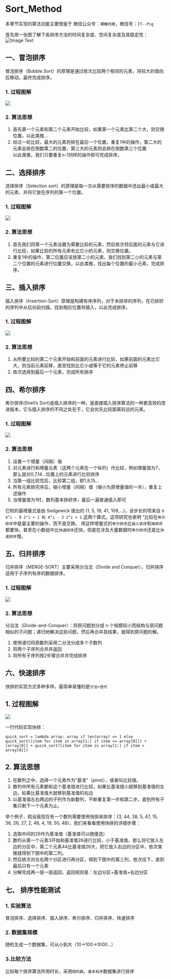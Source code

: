# Sort_Method

本章节实现的算法功能主要借鉴于 微信公众号：`裸睡的猪`，微信号：`IT--Pig`

首先用一张图了解下各排序方法的时间复杂度、空间复杂度及其稳定性：
![Image Text](https://github.com/MangoloD/Sort_Method/blob/master/images/all_sort.jpg?raw=true)

## 一、冒泡排序
冒泡排序（Bubble Sort）的原理是通过依次比较两个相邻的元素，将较大的值向后移动，最终完成排序。
### 1. 过程图解
![](https://github.com/MangoloD/Sort_Method/blob/master/images/bubble_sort.gif?raw=true)
### 2. 算法思想
1. 首先第一个元素和第二个元素开始比较，如果第一个元素比第二个大，则交换位置，以此类推...  
2. 经过一轮比较，最大的元素将排在最后一个位置，重复1中的操作，第二大的元素会排在倒数第二的位置，第三大的元素则会排在倒数第三个位置  
以此类推，我们只要重复n-1同样的操作即可完成排序。

## 二、选择排序
选择排序（Selection sort）的原理是每一次从需要排序的数据中选出最小或最大的元素，并将它放在序列的第一个位置。
### 1. 过程图解
![](https://github.com/MangoloD/Sort_Method/blob/master/images/selection_sort.gif?raw=true)
### 2. 算法思想
1. 首先我们将第一个元素设置为需要比较的元素，然后依次将后面的元素与它进行比较，如果比较的所有元素有比它小的元素，则交换位置。
2. 重复1中的操作，第二位置应该放第二小的元素，我们找到第二小的元素与第二个位置的元素进行位置交换，以此类推，找出每个位置的最小元素，完成排序。

## 三、插入排序
插入排序（Insertion-Sort）原理是构建有序序列，对于未排序的序列，在已排好的序列中从后向前扫描，找到相应位置并插入，以此完成排序。
### 1. 过程图解
![](https://github.com/MangoloD/Sort_Method/blob/master/images/insertion_sort.gif?raw=true)
### 2. 算法思想
1. 从所要比较的第二个元素开始和前面的元素进行比较，如果前面的元素比它大，则当前元素前移，直至找到比它小或等于它的元素停止前移
2. 依次选择到最后一个元素，完成所有排序

## 四、希尔排序
希尔排序(Shell’s Sort)是插入排序的一种，是直接插入排序算法的一种更高效的改进版本，它与插入排序的不同之处在于，它会优先比较距离较远的元素。
### 1. 过程图解
![](https://github.com/MangoloD/Sort_Method/blob/master/images/shell_sort.jpg?raw=true)
### 2. 算法思想
1. 设置一个增量（间隔）值
2. 对元素进行和增量元素（这两个元素在一个纵列）作比较，例如增量值为7，那么就对0,7,14...位置上的元素进行比较排序
3. 当第一组比较完后，比较第二组，即1,8,15...
4. 所有元素排完序后，缩小增量（间隔）值（缩小为原增量值的一半），重复上述操作
5. 当增量值为1时，数列基本排好序，最后一遍普通插入即可

已知的最增量式是由 Sedgewick 提出的 (1, 5, 19, 41, 109,…)，该步长的项来自 `9 4^i - 9 2^i + 1 和 4^i - 3 2^i + 1` 这两个算式。这项研究也表明 “比较在`希尔排序`中是最主要的操作，而不是交换。 用这样增量式的`希尔排序`比`插入排序`和`堆排序`都要快，甚至在小数组中比`快速排序`还快，但是在涉及大量数据时`希尔排序`还是比`快速排序`慢。

## 五、归并排序
归并排序（MERGE-SORT）主要采用分治法（Divide and Conquer），归并排序适用于子序列有序的数据排序。
### 1. 过程图解
![](https://github.com/MangoloD/Sort_Method/blob/master/images/merge_sort.jpg?raw=true)
### 2. 算法思想
分治法（Divide-and-Conquer）：将原问题划分成 n 个规模较小而结构与原问题相似的子问题；递归地解决这些问题，然后再合并其结果，就得到原问题的解。  
1. 使用递归将原数列采用二分法分成多个子数列
2. 将两个子序列合并并返回
3. 将所有子序列按2步骤合并并完成排序

## 六、快速排序
快排的实现方式多种多样，最简单易懂的是`分治+迭代`
## 1. 过程图解
![](https://github.com/MangoloD/Sort_Method/blob/master/images/quick_sort.jpg?raw=true)

一行代码实现快排：
```
quick_sort = lambda array: array if len(array) <= 1 else quick_sort([item for item in array[1:] if item <= array[0]]) + [array[0]] + quick_sort([item for item in array[1:] if item > array[0]])
```
## 2. 算法思想
1. 在数列之中，选择一个元素作为”基准”（pivot），或者叫比较值。
2. 数列中所有元素都和这个基准值进行比较，如果比基准值小就移到基准值的左边，如果比基准值大就移到基准值的右边
3. 以基准值左右两边的子列作为新数列，不断重复第一步和第二步，直到所有子集只剩下一个元素为止。  

举个例子，假设我现在有一个数列需要使用快排来排序：{3, 44, 38, 5, 47, 15, 36, 26, 27, 2, 46, 4, 19, 50, 48}，我们来看看使用快排的详细步骤：  
1. 选取中间的26作为基准值（基准值可以随便选）  
2. 数列从第一个元素3开始和基准值26进行比较，小于基准值，那么将它放入左边的分区中，第二个元素44比基准值26大，把它放入右边的分区中，依次类推就得到下图中的第二列。  
3. 然后依次对左右两个分区进行再分区，得到下图中的第三列，依次往下，直到最后只有一个元素  
4. 分解完成再一层一层返回，返回规则是：左边分区+基准值+右边分区

## 七、 排序性能测试
### 1. 实验算法
冒泡排序、选择排序、插入排序、希尔排序、归并排序、快速排序
### 2. 数据集规模
随机生成一个数据集，可从小到大（10->100->1000...）
### 3.比较方法
比较每个排序算法所用时长，采用`随机数`、`基本有序`数据集进行排序
